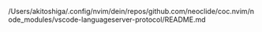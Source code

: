 /Users/akitoshiga/.config/nvim/dein/repos/github.com/neoclide/coc.nvim/node_modules/vscode-languageserver-protocol/README.md